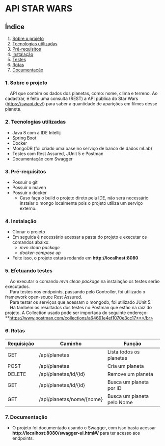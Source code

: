 # API STAR WARS

## Índice

 <ol>
  <li><a href="#Sobre">Sobre o projeto</a></li>
  <li><a href="#Tecnologias">Tecnologias utilizadas</a></li>
  <li><a href="#Pre">Pré-requisitos</a></li>
  <li><a href="#Instalacao">Instalação</a>
   <li><a href="#Testes">Testes</a></li>
  <li><a href="#Rotas">Rotas</a>
  <li><a href="#Doc">Documentação</a>
 
</ol> 

<dl>
  
### <a name="Sobre">1. Sobre o projeto</a> 

&nbsp;&nbsp;&nbsp;&nbsp;API que contém os dados dos planetas, como: nome, clima e terreno. Ao cadastrar, é feito uma consulta (REST) a API pública do Star Wars (https://swapi.dev/) para saber a quantidade de aparições em filmes desse planeta.

### <a name="Tecnologias">2. Tecnologias utilizadas</a>

- Java 8 com a IDE Intellij
- Spring Boot 
- Docker
- MongoDB (foi criado uma base no serviço de banco de dados mLab)
- Testes com Rest Assured, JUnit 5 e Postman
- Documentação com Swagger

### <a name="Pre">3. Pré-requisitos</a>

- Possuir o git
- Possuir o maven
- Possuir o docker
   - Caso faça o build o projeto direto pela IDE, não será necessário instalar o mongo localmente pois o projeto utiliza um serviço externo.

### <a name="Instalacao">4. Instalação</a>

- Clonar o projeto
- Em seguida é necessário acessar a pasta do projeto e executar os comandos abaixo:
    - *mvn clean package*
    - *docker-compose up*
- Feito isso, o projeto estará rodando em **http://localhost:8080**

### <a name="Testes">5. Efetuando testes</a>  

&nbsp;&nbsp;&nbsp;&nbsp;Ao executar o comando *mvn clean package* na instalação os testes serão executados. </br>
&nbsp;&nbsp;&nbsp;&nbsp;Para testes nos endpoints, passando pelo Controller, foi utilizado o framework open-souce Rest Assured.</br>
&nbsp;&nbsp;&nbsp;&nbsp;Para testar os serviços que acessam o mongodb, foi utilizado JUnit 5.</br>
&nbsp;&nbsp;&nbsp;&nbsp;Há também os resultados dos testes no Postman que estão na raiz do projeto. A Collection usado pode ser importada do seguinte endereço: **https://www.postman.com/collections/a64691e4ef1070e3cc17**</br>

### <a name="Rotas">6. Rotas</a>

| Requisição | Caminho                  | Função |
| --- | --- | --- |
| GET        | /api/planetas            | Lista todos os planetas
| POST       | /api/planetas            | Cria um planeta
| DELETE     | /api/planetas/id/{id}    | Remove um planeta
| GET        | /api/planetas/id/{id}    | Busca um planeta por ID
| GET        | /api/planetas/nome/{nome}| Busca um planeta pelo Nome

### <a name="Doc">7. Documentação</a>

- O projeto foi documentado usando o Swagger, com isso basta acessar **http://localhost:8080/swagger-ui.html#/** para ter acesso aos endpoints.


